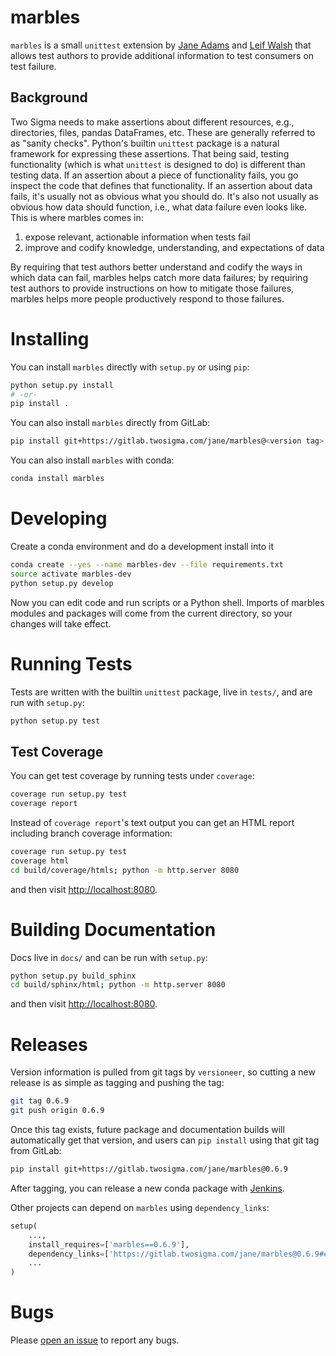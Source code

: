 # marbles

`marbles` is a small `unittest` extension by [Jane Adams](mailto:jane@twosigma.com) and [Leif Walsh](mailto:leif@twosigma.com) that allows test authors to provide additional information to test consumers on test failure.

## Background

Two Sigma needs to make assertions about different resources, e.g., directories, files, pandas DataFrames, etc. These are generally referred to as "sanity checks". Python's builtin `unittest` package is a natural framework for expressing these assertions. That being said, testing functionality (which is what `unittest` is designed to do) is different than testing data. If an assertion about a piece of functionality fails, you go inspect the code that defines that functionality. If an assertion about data fails, it's usually not as obvious what you should do. It's also not usually as obvious how data should function, i.e., what data failure even looks like. This is where marbles comes in:

1. expose relevant, actionable information when tests fail
2. improve and codify knowledge, understanding, and expectations of data

By requiring that test authors better understand and codify the ways in which data can fail, marbles helps catch more data failures; by requiring test authors to provide instructions on how to mitigate those failures, marbles helps more people productively respond to those failures.

# Installing

You can install `marbles` directly with `setup.py` or using `pip`:

```bash
python setup.py install
# -or-
pip install .
```

You can also install `marbles` directly from GitLab:

```bash
pip install git+https://gitlab.twosigma.com/jane/marbles@<version tag>
```

You can also install `marbles` with conda:

```bash
conda install marbles
```

# Developing

Create a conda environment and do a development install into it

```bash
conda create --yes --name marbles-dev --file requirements.txt
source activate marbles-dev
python setup.py develop
```

Now you can edit code and run scripts or a Python shell. Imports of marbles modules and packages will come from the current directory, so your changes will take effect.

# Running Tests

Tests are written with the builtin `unittest` package, live in `tests/`, and are run with `setup.py`:

```bash
python setup.py test
```

## Test Coverage

You can get test coverage by running tests under `coverage`:

```bash
coverage run setup.py test
coverage report
```

Instead of `coverage report`'s text output you can get an HTML report including branch coverage information:

```bash
coverage run setup.py test
coverage html
cd build/coverage/htmls; python -m http.server 8080
```

and then visit [http://localhost:8080](http://localhost:8080).

# Building Documentation

Docs live in `docs/` and can be run with `setup.py`:

```bash
python setup.py build_sphinx
cd build/sphinx/html; python -m http.server 8080
```

and then visit [http://localhost:8080](http://localhost:8080).

# Releases

Version information is pulled from git tags by `versioneer`, so cutting a new release is as simple as tagging and pushing the tag:

```bash
git tag 0.6.9
git push origin 0.6.9
```

Once this tag exists, future package and documentation builds will automatically get that version, and users can `pip install` using that git tag from GitLab:

```bash
pip install git+https://gitlab.twosigma.com/jane/marbles@0.6.9
```

After tagging, you can release a new conda package with [Jenkins](http://tsmerejenkins.app.twosigma.com:8080/job/Datanomics/job/marbles/job/release/).

Other projects can depend on `marbles` using `dependency_links`:

```python
setup(
    ...,
    install_requires=['marbles==0.6.9'],
    dependency_links=['https://gitlab.twosigma.com/jane/marbles@0.6.9#egg=marbles-0.6.9'],
    ...
)
```

# Bugs

Please [open an issue](https://gitlab.twosigma.com/jane/marbles/issues/new?issue) to report any bugs.
